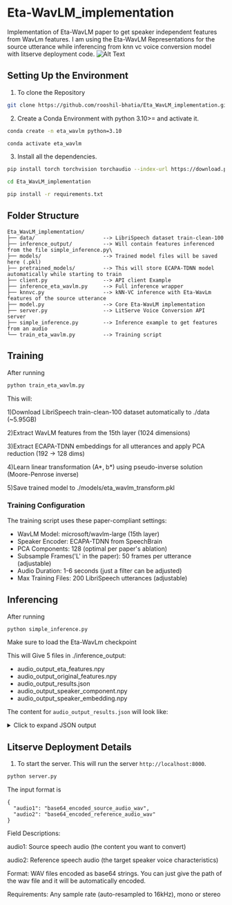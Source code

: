 # Eta-WavLM_implementation
Implementation of Eta-WavLM paper to get speaker independent features from WavLm features. I am using the Eta-WavLM Representations for the source utterance while inferencing from knn vc voice conversion model with litserve deployment code.
![Alt Text](https://github.com/rooshil-bhatia/Eta_WavLM_implementation/blob/main/knnvc_eta.jpeg)

## Setting Up the Environment
1) To clone the Repository
```bash
git clone https://github.com/rooshil-bhatia/Eta_WavLM_implementation.git
```
2) Create a Conda Environment with python 3.10>= and activate it.
```bash
conda create -n eta_wavlm python=3.10
```
```bash
conda activate eta_wavlm
```
3) Install all the dependencies.
```bash
pip install torch torchvision torchaudio --index-url https://download.pytorch.org/whl/cu118
```
```bash
cd Eta_WavLM_implementation
```
```bash
pip install -r requirements.txt
```
## Folder Structure
```
Eta_WavLM_implementation/
├── data/                      --> LibriSpeech dataset train-clean-100
├── inference_output/          --> Will contain features inferenced from the file simple_inference.py\
├── models/                    --> Trained model files will be saved here (.pkl)
├── pretrained_models/         --> This will store ECAPA-TDNN model automatically while starting to train
├── client.py                  --> API client Example
├── inference_eta_wavlm.py     --> Full inference wrapper
├── knnvc.py                   --> kNN-VC inference with Eta-WavLm features of the source utterance
├── model.py                   --> Core Eta-WavLM implementation
├── server.py                  --> LitServe Voice Conversion API server
├── simple_inference.py        --> Inference example to get features from an audio
└── train_eta_wavlm.py         --> Training script
```
## Training 
After running
```bash
python train_eta_wavlm.py
```
This will:

1)Download LibriSpeech train-clean-100 dataset automatically to ./data (~5.95GB)

2)Extract WavLM features from the 15th layer (1024 dimensions)

3)Extract ECAPA-TDNN embeddings for all utterances and apply PCA reduction (192 → 128 dims)

4)Learn linear transformation (A*, b*) using pseudo-inverse solution (Moore-Penrose inverse)

5)Save trained model to ./models/eta_wavlm_transform.pkl

### Training Configuration
The training script uses these paper-compliant settings:
- WavLM Model: microsoft/wavlm-large (15th layer)
- Speaker Encoder: ECAPA-TDNN from SpeechBrain
- PCA Components: 128 (optimal per paper's ablation)
- Subsample Frames('L' in the paper): 50 frames per utterance (adjustable)
- Audio Duration: 1-6 seconds (just a filter can be adjusted)
- Max Training Files: 200 LibriSpeech utterances (adjustable)


## Inferencing

After running
```bash
python simple_inference.py
```
Make sure to load the Eta-WavLm checkpoint

This will Give 5 files in ./inference_output:
- audio_output_eta_features.npy
- audio_output_original_features.npy
- audio_output_results.json
- audio_output_speaker_component.npy
- audio_output_speaker_embedding.npy

The content for `audio_output_results.json` will look like:
<details>
<summary>Click to expand JSON output</summary>

<br>

<pre>
<code>{
  "audio_path": "/speech/suma/rooshil/sample1.wav",
  "duration_seconds": 7.25,
  "sequence_length": 300,
  "feature_dimension": 1024,
  "speaker_embedding_dimension": 192,
  "analysis": {
    "speaker_component_norm": 228.8349,
    "speaker_embedding_norm": 322.0620,
    "speaker_contribution_ratio": 0.8512,
    "original_feature_norm_mean": 268.8370,
    "eta_feature_norm_mean": 249.3773,
    "cosine_similarity_mean": 0.5927,
    "cosine_similarity_std": 0.1325,
    "original_feature_variance": 50.2814,
    "eta_feature_variance": 50.2814,
    "variance_retention_ratio": 1.0,
    "speaker_removal_effectiveness": 0.4073
  },
  "model_info": {
    "wavlm_model": "microsoft/wavlm-large",
    "wavlm_layer": 15,
    "speaker_encoder": "ECAPA-TDNN",
    "A_star_shape": [128, 1024],
    "b_star_shape": [1024]
  }
}
</code>
</pre>

</details>

## Litserve Deployment Details
1) To start the server. This will run the server `http://localhost:8000`.

```bash
python server.py
```

The input format is
```
{
  "audio1": "base64_encoded_source_audio_wav",
  "audio2": "base64_encoded_reference_audio_wav"
}

```
Field Descriptions:

audio1: Source speech audio (the content you want to convert)

audio2: Reference speech audio (the target speaker voice characteristics)

Format: WAV files encoded as base64 strings. You can just give the path of the wav file and it will be automatically encoded.

Requirements: Any sample rate (auto-resampled to 16kHz), mono or stereo
